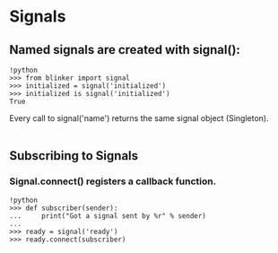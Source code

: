 # Signals

## Named signals are created with signal():


    !python
    >>> from blinker import signal
    >>> initialized = signal('initialized')
    >>> initialized is signal('initialized')
    True

Every call to signal('name') returns the same signal object (Singleton).
<br><br>
## Subscribing to Signals

### Signal.connect() registers a callback function.


    !python
    >>> def subscriber(sender):
    ...     print("Got a signal sent by %r" % sender)
    ...
    >>> ready = signal('ready')
    >>> ready.connect(subscriber)
